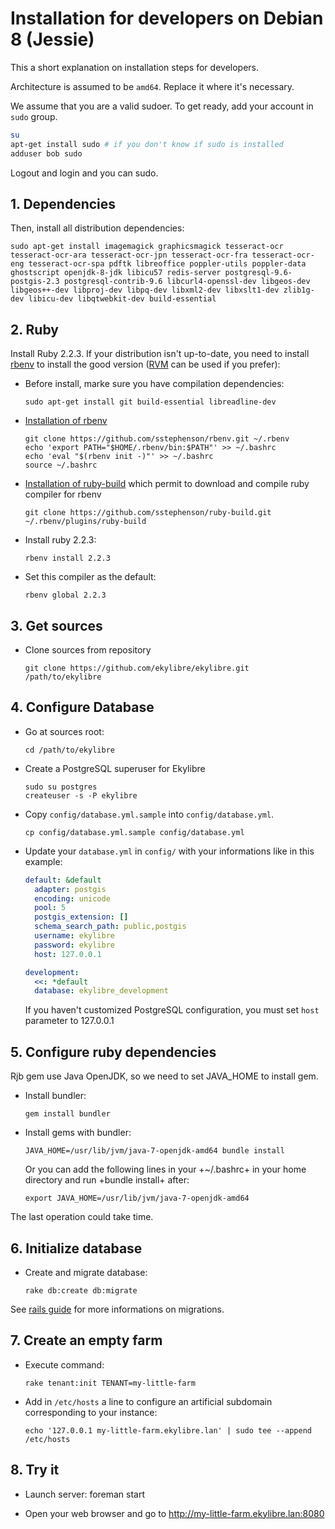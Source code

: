 # Installation for developers on Debian 8 (Jessie)

This a short explanation on installation steps for developers.

Architecture is assumed to be `amd64`. Replace it where it's necessary.

We assume that you are a valid sudoer. To get ready, add your account in
`sudo` group.
``` bash
su
apt-get install sudo # if you don't know if sudo is installed
adduser bob sudo
```
Logout and login and you can sudo.

## 1. Dependencies

Then, install all distribution dependencies:

    sudo apt-get install imagemagick graphicsmagick tesseract-ocr tesseract-ocr-ara tesseract-ocr-jpn tesseract-ocr-fra tesseract-ocr-eng tesseract-ocr-spa pdftk libreoffice poppler-utils poppler-data ghostscript openjdk-8-jdk libicu57 redis-server postgresql-9.6-postgis-2.3 postgresql-contrib-9.6 libcurl4-openssl-dev libgeos-dev libgeos++-dev libproj-dev libpq-dev libxml2-dev libxslt1-dev zlib1g-dev libicu-dev libqtwebkit-dev build-essential


## 2. Ruby

Install Ruby 2.2.3. If your distribution isn't up-to-date, you need to install
[rbenv](https://github.com/sstephenson/rbenv) to install the good version
([RVM](https://rvm.io) can be used if you prefer):

*   Before install, marke sure you have compilation dependencies:

        sudo apt-get install git build-essential libreadline-dev

*   [Installation of rbenv](https://github.com/sstephenson/rbenv#installation)

        git clone https://github.com/sstephenson/rbenv.git ~/.rbenv
        echo 'export PATH="$HOME/.rbenv/bin:$PATH"' >> ~/.bashrc
        echo 'eval "$(rbenv init -)"' >> ~/.bashrc
        source ~/.bashrc

*   [Installation of
    ruby-build](https://github.com/sstephenson/ruby-build#installation) which
    permit to download and compile ruby compiler for rbenv

        git clone https://github.com/sstephenson/ruby-build.git ~/.rbenv/plugins/ruby-build

*   Install ruby 2.2.3:

        rbenv install 2.2.3

*   Set this compiler as the default:

        rbenv global 2.2.3


## 3. Get sources

*   Clone sources from repository

        git clone https://github.com/ekylibre/ekylibre.git /path/to/ekylibre

## 4. Configure Database

*   Go at sources root:

        cd /path/to/ekylibre

*   Create a PostgreSQL superuser for Ekylibre

        sudo su postgres
        createuser -s -P ekylibre

*   Copy `config/database.yml.sample` into `config/database.yml`.

        cp config/database.yml.sample config/database.yml

*   Update your `database.yml` in `config/` with your informations like in
    this example:
    ``` yaml
    default: &default
      adapter: postgis
      encoding: unicode
      pool: 5
      postgis_extension: []
      schema_search_path: public,postgis
      username: ekylibre
      password: ekylibre
      host: 127.0.0.1

    development:
      <<: *default
      database: ekylibre_development
    ```

    If you haven't customized PostgreSQL configuration, you must set `host`
    parameter to 127.0.0.1



## 5. Configure ruby dependencies

Rjb gem use Java OpenJDK, so we need to set JAVA_HOME to install gem.

*   Install bundler:

        gem install bundler

*   Install gems with bundler:

        JAVA_HOME=/usr/lib/jvm/java-7-openjdk-amd64 bundle install

    Or you can add the following lines in your +~/.bashrc+ in your home
    directory and run +bundle install+ after:

        export JAVA_HOME=/usr/lib/jvm/java-7-openjdk-amd64


The last operation could take time.

## 6. Initialize database

*   Create and migrate database:

        rake db:create db:migrate


See [rails guide](http://guides.rubyonrails.org/active_record_migrations.html#running-migrations) for more informations on migrations.

## 7. Create an empty farm

*   Execute command:

        rake tenant:init TENANT=my-little-farm

*   Add in `/etc/hosts` a line to configure an artificial subdomain
    corresponding to your instance:

        echo '127.0.0.1 my-little-farm.ekylibre.lan' | sudo tee --append /etc/hosts


## 8. Try it

*   Launch server:
        foreman start

*   Open your web browser and go to http://my-little-farm.ekylibre.lan:8080

